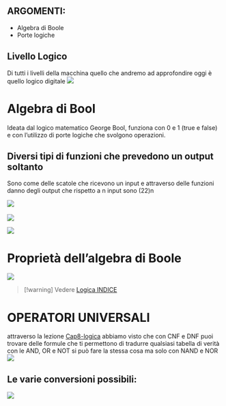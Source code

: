 ## ARGOMENTI:

- Algebra di Boole
- Porte logiche

## Livello Logico

Di tutti i livelli della macchina quello che andremo ad approfondire oggi è quello logico digitale ![](https://likingaxis.github.io/UNI/UNI/UTILITY/Pasted-image-20240325144214.png)

# Algebra di Bool

Ideata dal logico matematico George Bool, funziona con 0 e 1 (true e false) e con l’utilizzo di porte logiche che svolgono operazioni.

## Diversi tipi di funzioni che prevedono un output soltanto[](https://likingaxis.github.io/UNI/UNI/ARCHITETTURA/LEZIONI/5.Algebra-Booleana#diversi-tipi-di-funzioni-che-prevedono-un-output-soltanto)

Sono come delle scatole che ricevono un input e attraverso delle funzioni danno degli output che rispetto a n input sono (22)n 

![](https://likingaxis.github.io/UNI/UNI/UTILITY/Pasted-image-20240325145505.png) 

![](https://likingaxis.github.io/UNI/UNI/UTILITY/Pasted-image-20240325151646.png)

![](https://likingaxis.github.io/UNI/UNI/UTILITY/Pasted-image-20240325151700.png)

# Proprietà dell’algebra di Boole

![](https://likingaxis.github.io/UNI/UNI/UTILITY/Pasted-image-20240325151850.png)

>[!warning] Vedere [Logica INDICE](https://likingaxis.github.io/UNI/UNI/LOGICA/Logica-INDICE)

# OPERATORI UNIVERSALI

attraverso la lezione [Cap8-logica](https://likingaxis.github.io/UNI/UNI/LOGICA/PARTE2LOGICA/Cap8-logica) abbiamo visto che con CNF e DNF puoi trovare delle formule che ti permettono di tradurre qualsiasi tabella di verità con le AND, OR e NOT si può fare la stessa cosa ma solo con NAND e NOR ![](https://likingaxis.github.io/UNI/UNI/UTILITY/Pasted-image-20240325152242.png)

## Le varie conversioni possibili:

![](https://likingaxis.github.io/UNI/UNI/UTILITY/Pasted-image-20240325152301.png)